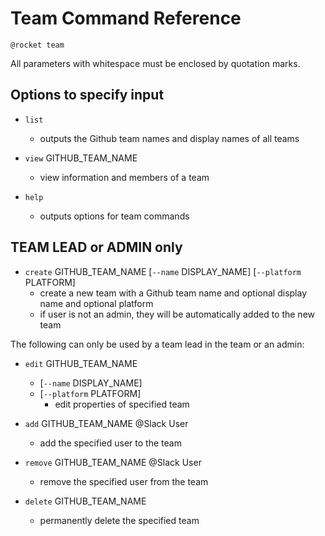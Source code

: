 # Team Command Reference

`@rocket team`

All parameters with whitespace must be enclosed by quotation marks.

## Options to specify input

* `list`
  * outputs the Github team names and display names of all teams

* `view` GITHUB_TEAM_NAME
  * view information and members of a team

* `help`
  * outputs options for team commands

## TEAM LEAD or ADMIN only

* `create` GITHUB_TEAM_NAME [`--name` DISPLAY_NAME] [`--platform` PLATFORM]
  * create a new team with a Github team name and optional display name and optional platform
  * if user is not an admin, they will be automatically added to the new team

The following can only be used by a team lead in the team or an admin:

* `edit` GITHUB_TEAM_NAME
  * [`--name` DISPLAY_NAME]
  * [`--platform` PLATFORM]
    * edit properties of specified team

* `add` GITHUB_TEAM_NAME @Slack User
  * add the specified user to the team

* `remove` GITHUB_TEAM_NAME @Slack User
  * remove the specified user from the team

* `delete` GITHUB_TEAM_NAME
  * permanently delete the specified team
